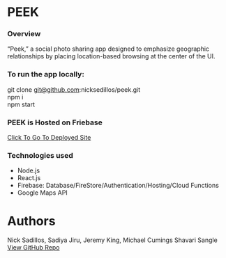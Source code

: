 # PEEK

### Overview
“Peek,” a social photo sharing app designed to emphasize geographic 
relationships by placing location-based browsing at the center of the UI.

### To run the app locally:
git clone git@github.com:nicksedillos/peek.git<br />
npm i<br />
npm start<br />

### PEEK is Hosted on Friebase
[Click To Go To Deployed Site](https://peek-2fb5b.firebaseapp.com)<br />

### Technologies used
* Node.js<br />
* React.js<br />
* Firebase: Database/FireStore/Authentication/Hosting/Cloud Functions<br />
* Google Maps API<br />








# Authors
Nick Sadillos, Sadiya Jiru, Jeremy King, Michael Cumings Shavari Sangle<br />
[View GitHub Repo](https://github.com/nicksedillos/peek)
